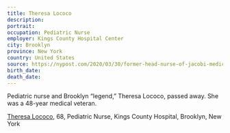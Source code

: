 ```yaml
---
title: Theresa Lococo
description: 
portrait: 
occupation: Pediatric Nurse
employer: Kings County Hospital Center
city: Brooklyn
province: New York
country: United States
source: https://nypost.com/2020/03/30/former-head-nurse-of-jacobi-medical-center-psychiatric-unit-dies-of-coronavirus/
birth_date: 
death_date: 
---
```


Pediatric nurse and Brooklyn “legend,” Theresa Lococo, passed away. She was a 48-year medical veteran.

<a href="https://www.pbs.org/newshour/health/new-york-virus-death-toll-rises-above-1200">Theresa Lococo</a>, 68, Pediatric Nurse, Kings County Hospital, Brooklyn, New York
